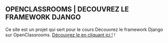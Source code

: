## OPENCLASSROOMS | DECOUVREZ LE FRAMEWORK DJANGO
Ce site est un projet qui sert pour le cours Découvrez le framework Django sur OpenClassrooms. [Découvrez le en cliquant ici !](https://openclassrooms.com/courses/introduction-au-framework-django) !
